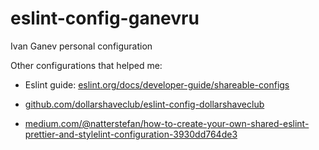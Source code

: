 # eslint-config-ganevru

Ivan Ganev personal configuration

Other configurations that helped me:

- Eslint guide: [eslint.org/docs/developer-guide/shareable-configs](https://eslint.org/docs/developer-guide/shareable-configs)

- [github.com/dollarshaveclub/eslint-config-dollarshaveclub](https://github.com/dollarshaveclub/eslint-config-dollarshaveclub)

- [medium.com/@natterstefan/how-to-create-your-own-shared-eslint-prettier-and-stylelint-configuration-3930dd764de3](https://medium.com/@natterstefan/how-to-create-your-own-shared-eslint-prettier-and-stylelint-configuration-3930dd764de3)
